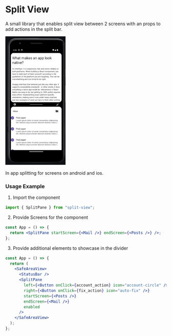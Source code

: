 # Split View

A small library that enables split view between 2 screens with an props to add actions in the split bar.

<img src="./example/assets/Example.png" height="400" />

In app splitting for screens on android and ios.

### Usage Example

1. Import the component

```jsx
import { SplitPane } from "split-view";
```

2. Provide Screens for the component

```jsx
const App = () => {
  return <SplitPane startScreen={<Mail />} endScreen={<Posts />} />;
};
```

3. Provide additional elements to showcase in the divider

```jsx
const App = () => {
  return (
    <SafeAreaView>
      <StatusBar />
      <SplitPane
        left={<Button onClick={account_action} icon="account-circle" />}
        right={<Button onClick={fix_action} icon="auto-fix" />}
        startScreen={<Posts />}
        endScreen={<Mail />}
        enabled
      />
    </SafeAreaView>
  );
};
```
